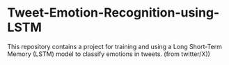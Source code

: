 # Tweet-Emotion-Recognition-using-LSTM
This repository contains a project for training and using a Long Short-Term Memory (LSTM) model to classify emotions in tweets. (from twitter/X)) 
